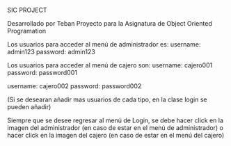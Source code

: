 SIC PROJECT

Desarrollado por Teban
Proyecto para la Asignatura de Object Oriented Programation

Los usuarios para acceder al menú de administrador es:
username: admin123
password: admin123

Los usuarios para acceder al menú de cajero son:
username: cajero001
password: password001

username: cajero002
password: password002

(Si se desearan añadir mas usuarios de cada tipo, en la clase login se pueden añadir)

Siempre que se desee regresar al menú de Login, se debe hacer click en la imagen del administrador (en caso de estar en el menú de administrador)
o hacer click en la imagen del cajero (en caso de estar en el menú del cajero)
